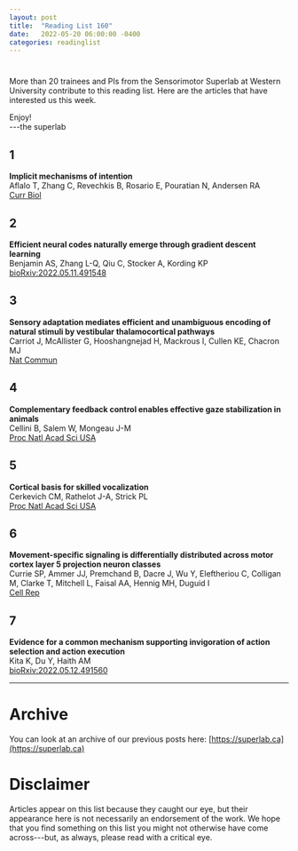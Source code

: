 ```yaml
---
layout: post
title:  "Reading List 160"
date:   2022-05-20 06:00:00 -0400
categories: readinglist
---
```


# 

More than 20 trainees and PIs from the Sensorimotor Superlab at Western University contribute to this reading list. Here are the articles that have interested us this week.

Enjoy!  
---the superlab

## 1
**Implicit mechanisms of intention**  
Aflalo T, Zhang C, Revechkis B, Rosario E, Pouratian N, Andersen RA  
[Curr Biol](https://dx.doi.org/10.1016/j.cub.2022.03.047)

## 2
**Efficient neural codes naturally emerge through gradient descent learning**  
Benjamin AS, Zhang L-Q, Qiu C, Stocker A, Kording KP  
[bioRxiv:2022.05.11.491548](https://www.biorxiv.org/content/10.1101/2022.05.11.491548v1)

## 3
**Sensory adaptation mediates efficient and unambiguous encoding of natural stimuli by vestibular thalamocortical pathways**  
Carriot J, McAllister G, Hooshangnejad H, Mackrous I, Cullen KE, Chacron MJ  
[Nat Commun](https://dx.doi.org/10.1038/s41467-022-30348-x)

## 4
**Complementary feedback control enables effective gaze stabilization in animals**  
Cellini B, Salem W, Mongeau J-M  
[Proc Natl Acad Sci USA](https://dx.doi.org/10.1073/pnas.2121660119)

## 5
**Cortical basis for skilled vocalization**  
Cerkevich CM, Rathelot J-A, Strick PL  
[Proc Natl Acad Sci USA](https://dx.doi.org/10.1073/pnas.2122345119)

## 6
**Movement-specific signaling is differentially distributed across motor cortex layer 5 projection neuron classes**  
Currie SP, Ammer JJ, Premchand B, Dacre J, Wu Y, Eleftheriou C, Colligan M, Clarke T, Mitchell L, Faisal AA, Hennig MH, Duguid I  
[Cell Rep](https://dx.doi.org/10.1016/j.celrep.2022.110801)

## 7
**Evidence for a common mechanism supporting invigoration of action selection and action execution**  
Kita K, Du Y, Haith AM  
[bioRxiv:2022.05.12.491560](https://www.biorxiv.org/content/10.1101/2022.05.12.491560v2)


---
# Archive
You can look at an archive of our previous posts here: [https://superlab.ca](https://superlab.ca)


# Disclaimer
Articles appear on this list because they caught our eye, but their appearance here is not necessarily an endorsement of the work. We hope that you find something on this list you might not otherwise have come across---but, as always, please read with a critical eye.

